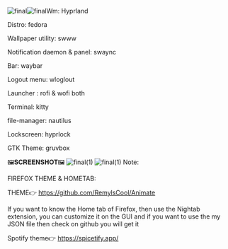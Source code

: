 ![final](https://github.com/user-attachments/assets/be308f6d-06c1-4e47-bf40-c0b14c1effc9)![final](https://github.com/user-attachments/assets/353815ea-4f00-46f1-881a-26611e2f5034)Wm: Hyprland

Distro: fedora

Wallpaper utility: swww

Notification daemon & panel: swaync

Bar: waybar

Logout menu: wloglout

Launcher : rofi & wofi both

Terminal: kitty

file-manager: nautilus

Lockscreen: hyprlock

GTK Theme: gruvbox

🖼️𝐒𝐂𝐑𝐄𝐄𝐍𝐒𝐇𝐎𝐓🖼️
![final(1)](https://github.com/user-attachments/assets/c39fff66-5f0d-43e9-a3bb-1407c7686076)
![final(1)](https://github.com/user-attachments/assets/94353e4f-b626-46e9-8024-6b5af1387013)
Note: 

FIREFOX THEME & HOMETAB:

THEME👉
https://github.com/RemylsCool/Animate
 
If you want to know the Home tab of Firefox, then use the Nightab extension, you can customize it on the GUI and if you want to use the my JSON file then check on github you will get it

Spotify theme👉
https://spicetify.app/
